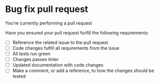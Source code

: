 # Bug fix pull request

You're currently performing a pull request

Have you ensured your pull request furfill the following requirements:

- [ ] Reference the related issue to the pull request
- [ ] Code changes fulfill all requirements from the issue
- [ ] All tests run green
- [ ] Changes passes linter
- [ ] Updated documentation with code changes
- [ ] Make a comment, or add a reference, to how the changes should be tested
